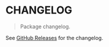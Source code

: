 # CHANGELOG

> Package changelog.

See [GitHub Releases](https://github.com/stdlib-js/math-strided-special-dmskabs/releases) for the changelog.